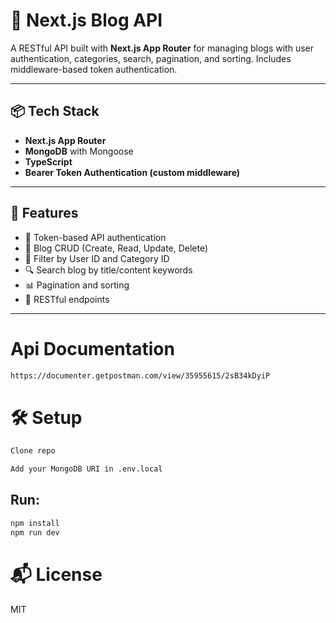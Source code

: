 # 📰 Next.js Blog API

A RESTful API built with **Next.js App Router** for managing blogs with user authentication, categories, search, pagination, and sorting. Includes middleware-based token authentication.

---

## 📦 Tech Stack

- **Next.js App Router**
- **MongoDB** with Mongoose
- **TypeScript**
- **Bearer Token Authentication (custom middleware)**

---

## 🚀 Features

- 🔐 Token-based API authentication
- 📝 Blog CRUD (Create, Read, Update, Delete)
- 📁 Filter by User ID and Category ID
- 🔍 Search blog by title/content keywords
- 📊 Pagination and sorting
- 📡 RESTful endpoints

---

# Api Documentation

```bash
https://documenter.getpostman.com/view/35955615/2sB34kDyiP

```

# 🛠️ Setup

```bash
Clone repo

Add your MongoDB URI in .env.local
```

## Run:

```bash
npm install
npm run dev
```

# 📬 License

MIT
